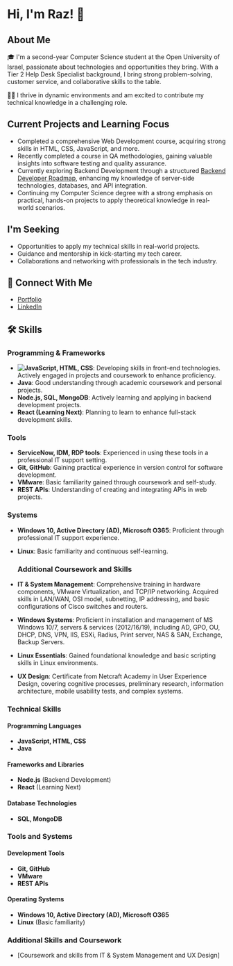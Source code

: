 # Hi, I'm Raz! 👋

## About Me

🎓 I'm a second-year Computer Science student at the Open University of Israel, passionate about technologies and opportunities they bring. With a Tier 2 Help Desk Specialist background, I bring strong problem-solving, customer service, and collaborative skills to the table.

👩‍💻 I thrive in dynamic environments and am excited to contribute my technical knowledge in a challenging role.

## Current Projects and Learning Focus
- Completed a comprehensive Web Development course, acquiring strong skills in HTML, CSS, JavaScript, and more.
- Recently completed a course in QA methodologies, gaining valuable insights into software testing and quality assurance.
- Currently exploring Backend Development through a structured [Backend Developer Roadmap](https://roadmap.sh/backend), enhancing my knowledge of server-side technologies, databases, and API integration.
- Continuing my Computer Science degree with a strong emphasis on practical, hands-on projects to apply theoretical knowledge in real-world scenarios.

## I'm Seeking
- Opportunities to apply my technical skills in real-world projects.
- Guidance and mentorship in kick-starting my tech career.
- Collaborations and networking with professionals in the tech industry.

## 🔗 Connect With Me
- [Portfolio](https://github.com/Raz-y)
- [LinkedIn](https://www.linkedin.com/in/raz-yehiel/)

## 🛠 Skills

### Programming & Frameworks

- **![JavaScript](https://img.shields.io/badge/-JavaScript-F7DF1E?style=flat-square&logo=javascript&logoColor=black), HTML, CSS**: Developing skills in front-end technologies. Actively engaged in projects and coursework to enhance proficiency.
- **Java**: Good understanding through academic coursework and personal projects.
- **Node.js, SQL, MongoDB**: Actively learning and applying in backend development projects.
- **React (Learning Next)**: Planning to learn to enhance full-stack development skills.

### Tools
- **ServiceNow, IDM, RDP tools**: Experienced in using these tools in a professional IT support setting.
- **Git, GitHub**: Gaining practical experience in version control for software development.
- **VMware**: Basic familiarity gained through coursework and self-study.
- **REST APIs**: Understanding of creating and integrating APIs in web projects.

### Systems
- **Windows 10, Active Directory (AD), Microsoft O365**: Proficient through professional IT support experience.
- **Linux**: Basic familiarity and continuous self-learning.

  ### Additional Coursework and Skills
- **IT & System Management**: Comprehensive training in hardware components, VMware Virtualization, and TCP/IP networking. Acquired skills in LAN/WAN, OSI model, subnetting, IP addressing, and basic configurations of Cisco switches and routers.
- **Windows Systems**: Proficient in installation and management of MS Windows 10/7, servers & services (2012/16/19), including AD, GPO, OU, DHCP, DNS, VPN, IIS, ESXi, Radius, Print server, NAS & SAN, Exchange, Backup Servers.
- **Linux Essentials**: Gained foundational knowledge and basic scripting skills in Linux environments.
- **UX Design**: Certificate from Netcraft Academy in User Experience Design, covering cognitive processes, preliminary research, information architecture, mobile usability tests, and complex systems.




### Technical Skills

#### Programming Languages
- **JavaScript, HTML, CSS**
- **Java**

#### Frameworks and Libraries
- **Node.js** (Backend Development)
- **React** (Learning Next)

#### Database Technologies
- **SQL, MongoDB**

### Tools and Systems

#### Development Tools
- **Git, GitHub**
- **VMware**
- **REST APIs**

#### Operating Systems
- **Windows 10, Active Directory (AD), Microsoft O365**
- **Linux** (Basic familiarity)

### Additional Skills and Coursework
- [Coursework and skills from IT & System Management and UX Design]






<!---
Raz-y/Raz-y is a ✨ special ✨ repository because its `README.md` (this file) appears on your GitHub profile.
You can click the Preview link to take a look at your changes.
--->
